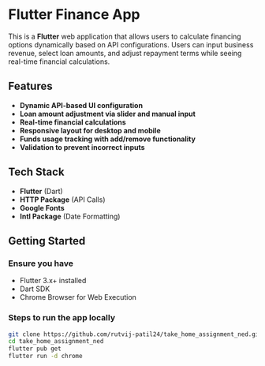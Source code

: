 # Flutter Finance App

This is a **Flutter** web application that allows users to calculate financing options dynamically based on API configurations. Users can input business revenue, select loan amounts, and adjust repayment terms while seeing real-time financial calculations.

## Features
- **Dynamic API-based UI configuration**
- **Loan amount adjustment via slider and manual input**
- **Real-time financial calculations**
- **Responsive layout for desktop and mobile**
- **Funds usage tracking with add/remove functionality**
- **Validation to prevent incorrect inputs**

## Tech Stack
- **Flutter** (Dart)
- **HTTP Package** (API Calls)
- **Google Fonts**
- **Intl Package** (Date Formatting)

## Getting Started

### Ensure you have
- Flutter 3.x+ installed
- Dart SDK
- Chrome Browser for Web Execution

### Steps to run the app locally
```sh
git clone https://github.com/rutvij-patil24/take_home_assignment_ned.git
cd take_home_assignment_ned
flutter pub get
flutter run -d chrome



